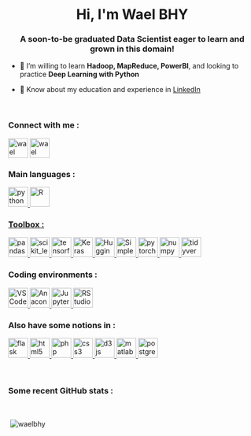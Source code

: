 <h1 align="center">Hi, I'm Wael BHY</h1>
<h3 align="center">A soon-to-be graduated Data Scientist eager to learn and grown in this domain!</h3>

- 🌱 I’m willing to learn **Hadoop, MapReduce, PowerBI**, and looking to practice **Deep Learning with Python**

- 📄 Know about my education and experience in [LinkedIn](https://www.linkedin.com/in/waelbhy/)

</br>
<h3 align="left"> Connect with me :</h3>
<p align="left">
<a href="https://www.linkedin.com/in/waelbhy/" target="blank"><img align="center" src="https://upload.wikimedia.org/wikipedia/commons/thumb/c/c9/Linkedin.svg/1200px-Linkedin.svg.png" alt="wael ben hadj yahia" height="40" width="40" /></a>
<a href="https://www.kaggle.com/waelbhy" target="blank"><img align="center" src="http://simpleicons.org/icons/kaggle.svg" alt="wael bhy" height="40" width="40" /></a>
</p>

<h3 align="left"> Main languages :</h3>
<p align="left"> <a href="https://www.python.org" target="_blank"> <img src="https://cdn4.iconfinder.com/data/icons/logos-and-brands/512/267_Python_logo-512.png" alt="python" width="40" height="40"/> </a> <a href="https://www.r-project.org/" target="_blank"> <img src="https://upload.wikimedia.org/wikipedia/commons/thumb/1/1b/R_logo.svg/1280px-R_logo.svg.png" alt="R" width="40" height="40"/>  </p>
  
 <h3 align="left"> Toolbox :</h3>
 <p align="left"> <a href="https://pandas.pydata.org" target="_blank"> <img src="https://upload.wikimedia.org/wikipedia/commons/thumb/2/22/Pandas_mark.svg/1200px-Pandas_mark.svg.png" alt="pandas" width="40" height="40"/> </a> <a href="https://scikit-learn.org/" target="_blank"> <img src="https://upload.wikimedia.org/wikipedia/commons/0/05/Scikit_learn_logo_small.svg" alt="scikit_learn" width="40" height="40"/> </a> <a href="https://www.tensorflow.org" target="_blank"> <img src="https://www.vectorlogo.zone/logos/tensorflow/tensorflow-icon.svg" alt="tensorflow" width="40" height="40"/> </a> <a href="https://keras.io/" target="_blank"> <img src="https://upload.wikimedia.org/wikipedia/commons/thumb/a/ae/Keras_logo.svg/1200px-Keras_logo.svg.png" alt="Keras" width="40" height="40"/> </a> <a href="https://huggingface.co/" target="_blank"> <img src="https://avatars0.githubusercontent.com/u/25720743?s=280&v=4" alt="HuggingFace" width="40" height="40"/> </a> <a href="https://simpletransformers.ai/" target="_blank"> <img src="https://repository-images.githubusercontent.com/212747520/6ef26800-0982-11ea-8476-80e5c7b4d3c4" alt="SimpleTransformers" width="40" height="40"/> </a> <a href="https://pytorch.org/" target="_blank"> <img src="https://www.vectorlogo.zone/logos/pytorch/pytorch-icon.svg" alt="pytorch" width="40" height="40"/> </a> <a href="https://numpy.org/" target="_blank"> <img src="https://user-images.githubusercontent.com/98330/63813335-20cd4b80-c8e2-11e9-9c04-e4dbf7285aa1.png" alt="numpy" width="40" height="40"/> </a> <a href="https://www.tidyverse.org/" target="_blank"> <img src="https://avatars3.githubusercontent.com/u/22032646?s=400&v=4" alt="tidyverse" width="40" height="40"/> </a> </p>
 
 
<h3 align="left"> Coding environments :</h3>
<p align="left"> <a href="https://code.visualstudio.com/" target="_blank"> <img src="https://cdn.worldvectorlogo.com/logos/visual-studio-code.svg" alt="VSCode" width="40" height="40"/> </a>  <a href="https://www.anaconda.com/" target="_blank"> <img src="https://avatars0.githubusercontent.com/u/3571983?s=400&v=4" alt="Anaconda" width="40" height="40"/> </a> <a href="https://jupyter.org//" target="_blank"> <img src="https://upload.wikimedia.org/wikipedia/commons/thumb/3/38/Jupyter_logo.svg/1200px-Jupyter_logo.svg.png" alt="JupyterProject" width="40" height="40"/> </a> <a href="https://rstudio.com/" target="_blank"> <img src="https://i.stack.imgur.com/bUpIh.png" alt="RStudio" width="40" height="40"/> </a> </p>

<h3 align="left"> Also have some notions in :</h3>
<p align="left"> <a href="https://flask.palletsprojects.com/" target="_blank"> <img src="https://www.vectorlogo.zone/logos/pocoo_flask/pocoo_flask-icon.svg" alt="flask" width="40" height="40"/> </a> <a href="https://www.w3.org/html/" target="_blank"> <img src="https://cdn1.iconfinder.com/data/icons/logotypes/32/badge-html-5-512.png" alt="html5" width="40" height="40"/> </a> <a href="https://www.php.net" target="_blank"> <img src="https://cdn4.iconfinder.com/data/icons/logos-3/568/php-logo-512.png" alt="php" width="40" height="40"/> </a> <a href="https://www.w3schools.com/css/" target="_blank"> <img src="https://cdn1.iconfinder.com/data/icons/logotypes/32/badge-css-3-512.png" alt="css3" width="40" height="40"/> </a> <a href="https://d3js.org/" target="_blank"> <img src="https://avatars0.githubusercontent.com/u/1562726?s=280&v=4" alt="d3js" width="40" height="40"/> </a> <a href="https://www.mathworks.com/" target="_blank"> <img src="https://upload.wikimedia.org/wikipedia/commons/thumb/2/21/Matlab_Logo.png/668px-Matlab_Logo.png" alt="matlab" width="40" height="40"/> </a> <a href="https://www.postgresql.org" target="_blank"> <img src="https://cdn.iconscout.com/icon/free/png-512/postgresql-226047.png" alt="postgresql" width="40" height="40"/> </a>  </p>

</br>
<h3 align="left"> Some recent GitHub stats :</h3> </br>
<p>&nbsp;<img align="center" src="https://github-readme-stats.vercel.app/api?username=waelbhy&show_icons=true&locale=en" alt="waelbhy" /></p>
